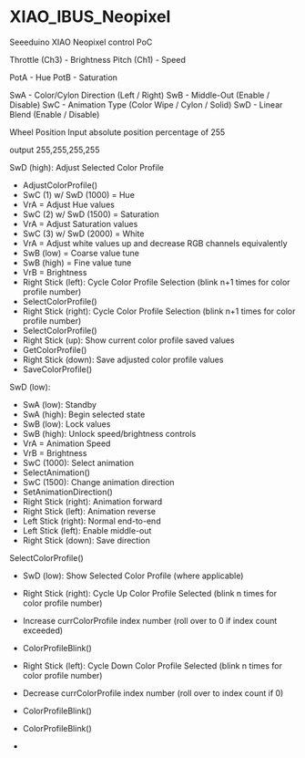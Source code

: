# XIAO_IBUS_Neopixel
Seeeduino XIAO Neopixel control PoC


Throttle (Ch3) - Brightness
Pitch (Ch1) - Speed

PotA - Hue
PotB - Saturation

SwA - Color/Cylon Direction (Left / Right)
SwB - Middle-Out (Enable / Disable)
SwC - Animation Type (Color Wipe / Cylon / Solid)
SwD - Linear Blend (Enable / Disable)


Wheel Position Input
absolute position percentage of 255

output 255,255,255,255


SwD (high): Adjust Selected Color Profile
 - AdjustColorProfile()
  - SwC (1) w/ SwD (1000) = Hue
   - VrA = Adjust Hue values
  - SwC (2) w/ SwD (1500) = Saturation
   - VrA = Adjust Saturation values
  - SwC (3) w/ SwD (2000) = White
   - VrA = Adjust white values up and decrease RGB channels equivalently
  - SwB (low) = Coarse value tune
  - SwB (high) = Fine value tune
 - VrB = Brightness
  - Right Stick (left): Cycle Color Profile Selection (blink n+1 times for color profile number)
   - SelectColorProfile()
  - Right Stick (right): Cycle Color Profile Selection (blink n+1 times for color profile number)
   - SelectColorProfile()
  - Right Stick (up): Show current color profile saved values
   - GetColorProfile()
  - Right Stick (down): Save adjusted color profile values
   - SaveColorProfile()

SwD (low): 
- SwA (low): Standby
- SwA (high): Begin selected state
- SwB (low): Lock values
- SwB (high): Unlock speed/brightness controls
 - VrA = Animation Speed
 - VrB = Brightness
 - SwC (1000): Select animation
  - SelectAnimation()
 - SwC (1500): Change animation direction
  - SetAnimationDirection()
   - Right Stick (right): Animation forward
   - Right Stick (left): Animation reverse
   - Left Stick (right): Normal end-to-end
   - Left Stick (left): Enable middle-out
   - Right Stick (down): Save direction

SelectColorProfile()
- SwD (low): Show Selected Color Profile (where applicable)
 - Right Stick (right): Cycle Up Color Profile Selected (blink n times for color profile number)
  - Increase currColorProfile index number (roll over to 0 if index count exceeded) 
  - ColorProfileBlink() 
 - Right Stick (left): Cycle Down Color Profile Selected (blink n times for color profile number) 
  - Decrease currColorProfile index number (roll over to index count if 0)
  - ColorProfileBlink() 

- ColorProfileBlink()
 - 

